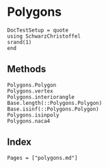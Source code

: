 # Polygons

```@meta
DocTestSetup = quote
using SchwarzChristoffel
srand(1)
end
```
## Methods

```@docs
Polygons.Polygon
Polygons.vertex
Polygons.interiorangle
Base.length(::Polygons.Polygon)
Base.isinf(::Polygons.Polygon)
Polygons.isinpoly
Polygons.naca4
```

## Index

```@index
Pages = ["polygons.md"]
```
